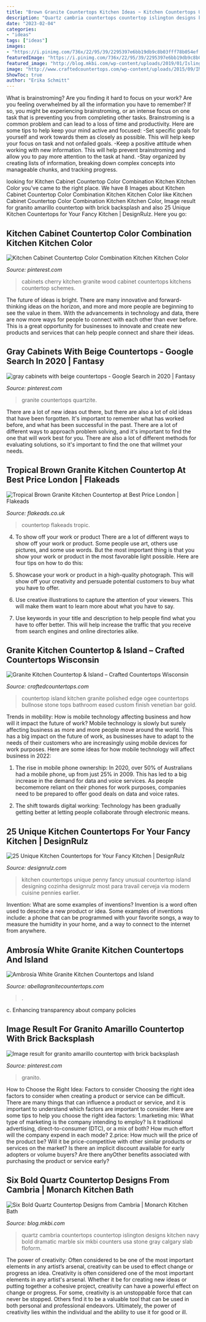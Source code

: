 ```yaml
---
title: "Brown Granite Countertops Kitchen Ideas ~ Kitchen Countertops Unique Penny Fancy Unusual Countertop Island Designing Cozinha Designrulz Most Para Travail Cerveja Via Modern Cuisine Pennies Earlier"
description: "Quartz cambria countertops countertop islington designs kitchen navy bold dramatic marble six mkbi counters usa stone gray calgary slab floform"
date: "2023-02-04"
categories:
- "ideas"
tags: ["ideas"]
images:
- "https://i.pinimg.com/736x/22/95/39/2295397e6bb19db9c8b03fff78b054ef.jpg"
featuredImage: "https://i.pinimg.com/736x/22/95/39/2295397e6bb19db9c8b03fff78b054ef.jpg"
featured_image: "http://blog.mkbi.com/wp-content/uploads/2019/01/Islington-MKBH-1024x1024.jpg"
image: "http://www.craftedcountertops.com/wp-content/uploads/2015/09/IMG_1124.jpg"
ShowToc: true
author: "Erika Schmitt"
---
```



What is brainstroming?
Are you finding it hard to focus on your work? Are you feeling overwhelmed by all the information you have to remember? If so, you might be experiencing brainstroming, or an intense focus on one task that is preventing you from completing other tasks. Brainstroming is a common problem and can lead to a loss of time and productivity. Here are some tips to help keep your mind active and focused: 
-Set specific goals for yourself and work towards them as closely as possible. This will help keep your focus on task and not onfailed goals. 
-Keep a positive attitude when working with new information. This will help prevent brainstroming and allow you to pay more attention to the task at hand. 
-Stay organized by creating lists of information, breaking down complex concepts into manageable chunks, and tracking progress.

	

		
looking for Kitchen Cabinet Countertop Color Combination Kitchen Kitchen Color you've came to the right place. We have 8 Images about Kitchen Cabinet Countertop Color Combination Kitchen Kitchen Color like Kitchen Cabinet Countertop Color Combination Kitchen Kitchen Color, Image result for granito amarillo countertop with brick backsplash and also 25 Unique Kitchen Countertops for Your Fancy Kitchen | DesignRulz. Here you go:
		
    
## Kitchen Cabinet Countertop Color Combination Kitchen Kitchen Color

<img loading=lazy src="https://i.pinimg.com/736x/ac/eb/2c/aceb2cf4b332f2057a698fe99edfe412.jpg" onerror="this.onerror=null;this.src='https://tse1.mm.bing.net/th?id=OIP.p9ZbaaOnpXnt2fw4sUC9CQHaLK&amp;pid=15.1';" alt="Kitchen Cabinet Countertop Color Combination Kitchen Kitchen Color">

_Source: pinterest.com_

>cabinets cherry kitchen granite wood cabinet countertops kitchens countertop schemes. 

	

The future of ideas is bright. There are many innovative and forward-thinking ideas on the horizon, and more and more people are beginning to see the value in them. With the advancements in technology and data, there are now more ways for people to connect with each other than ever before. This is a great opportunity for businesses to innovate and create new products and services that can help people connect and share their ideas.

    
## Gray Cabinets With Beige Countertops - Google Search In 2020 | Fantasy

<img loading=lazy src="https://i.pinimg.com/736x/ca/81/04/ca8104f7fc76aa1d9c0067ad7ca2bef8.jpg" onerror="this.onerror=null;this.src='https://tse4.mm.bing.net/th?id=OIP.e1zeP3g6eKYvevJUTTs8PQHaFj&amp;pid=15.1';" alt="gray cabinets with beige countertops - Google Search in 2020 | Fantasy">

_Source: pinterest.com_

>granite countertops quartzite. 

	

There are a lot of new ideas out there, but there are also a lot of old ideas that have been forgotten. It's important to remember what has worked before, and what has been successful in the past. There are a lot of different ways to approach problem solving, and it's important to find the one that will work best for you. There are also a lot of different methods for evaluating solutions, so it's important to find the one that willmet your needs.

    
## Tropical Brown Granite Kitchen Countertop At Best Price London | Flakeads

<img loading=lazy src="https://flakeads.co.uk/wp-content/uploads/2020/10/Tropical-Brown-granite1-750x450.jpg" onerror="this.onerror=null;this.src='https://tse2.mm.bing.net/th?id=OIP.NfY1AZgTMu6KBx8rTumrAwHaEc&amp;pid=15.1';" alt="Tropical Brown Granite Kitchen Countertop at Best Price London | Flakeads">

_Source: flakeads.co.uk_

>countertop flakeads tropic. 

	

4. To show off your work or product
There are a lot of different ways to show off your work or product. Some people use art, others use pictures, and some use words. But the most important thing is that you show your work or product in the most favorable light possible. Here are four tips on how to do this:
1. Showcase your work or product in a high-quality photograph. This will show off your creativity and persuade potential customers to buy what you have to offer.

2. Use creative illustrations to capture the attention of your viewers. This will make them want to learn more about what you have to say.

3. Use keywords in your title and description to help people find what you have to offer better. This will help increase the traffic that you receive from search engines and online directories alike.


    
## Granite Kitchen Countertop &amp; Island – Crafted Countertops Wisconsin

<img loading=lazy src="http://www.craftedcountertops.com/wp-content/uploads/2015/09/IMG_1124.jpg" onerror="this.onerror=null;this.src='https://tse1.mm.bing.net/th?id=OIP.3k5HrM7s5ysZ2b6BV1pawwHaFj&amp;pid=15.1';" alt="Granite Kitchen Countertop &amp; Island – Crafted Countertops Wisconsin">

_Source: craftedcountertops.com_

>countertop island kitchen granite polished edge ogee countertops bullnose stone tops bathroom eased custom finish venetian bar gold. 

	

Trends in mobility: How is mobile technology affecting business and how will it impact the future of work?
Mobile technology is slowly but surely affecting business as more and more people move around the world. This has a big impact on the future of work, as businesses have to adapt to the needs of their customers who are increasingly using mobile devices for work purposes. Here are some ideas for how mobile technology will affect business in 2022:
1) The rise in mobile phone ownership: In 2020, over 50% of Australians had a mobile phone, up from just 25% in 2009. This has led to a big increase in the demand for data and voice services. As people becomemore reliant on their phones for work purposes, companies need to be prepared to offer good deals on data and voice rates.

2) The shift towards digital working: Technology has been gradually getting better at letting people collaborate through electronic means.

    
## 25 Unique Kitchen Countertops For Your Fancy Kitchen | DesignRulz

<img loading=lazy src="http://cdn.designrulz.com/wp-content/uploads/2015/02/20-Penny-countertop.jpeg" onerror="this.onerror=null;this.src='https://tse2.mm.bing.net/th?id=OIP.ZwT5782DL0Vf7hG-EiH0ywHaQD&amp;pid=15.1';" alt="25 Unique Kitchen Countertops for Your Fancy Kitchen | DesignRulz">

_Source: designrulz.com_

>kitchen countertops unique penny fancy unusual countertop island designing cozinha designrulz most para travail cerveja via modern cuisine pennies earlier. 

	

Invention: What are some examples of inventions?
Invention is a word often used to describe a new product or idea. Some examples of inventions include: a phone that can be programmed with your favorite songs, a way to measure the humidity in your home, and a way to connect to the internet from anywhere.

    
## Ambrosía White Granite Kitchen Countertops And Island

<img loading=lazy src="https://www.abellagranitecountertops.com/wp-content/uploads/2019/11/Ambrosia-White-Granite-Countertops-2-640x480.jpg" onerror="this.onerror=null;this.src='https://tse1.mm.bing.net/th?id=OIP.FNprTFtid1xZYxBllvVfeAHaFj&amp;pid=15.1';" alt="Ambrosía White Granite Kitchen Countertops and Island">

_Source: abellagranitecountertops.com_

>. 

	

c. Enhancing transparency about company policies 

    
## Image Result For Granito Amarillo Countertop With Brick Backsplash

<img loading=lazy src="https://i.pinimg.com/736x/22/95/39/2295397e6bb19db9c8b03fff78b054ef.jpg" onerror="this.onerror=null;this.src='https://tse1.mm.bing.net/th?id=OIP.NC9MjvGofkGkbjqxgBirygHaLH&amp;pid=15.1';" alt="Image result for granito amarillo countertop with brick backsplash">

_Source: pinterest.com_

>granito. 

	

How to Choose the Right Idea: Factors to consider
Choosing the right idea factors to consider when creating a product or service can be difficult. There are many things that can influence a product or service, and it is important to understand which factors are important to consider. Here are some tips to help you choose the right idea factors:
1.marketing mix: What type of marketing is the company intending to employ? Is it traditional advertising, direct-to-consumer (DTC), or a mix of both? How much effort will the company expend in each mode?
2.price: How much will the price of the product be? Will it be price-competitive with other similar products or services on the market? Is there an implicit discount available for early adopters or volume buyers? Are there anyOther benefits associated with purchasing the product or service early?

    
## Six Bold Quartz Countertop Designs From Cambria | Monarch Kitchen Bath

<img loading=lazy src="http://blog.mkbi.com/wp-content/uploads/2019/01/Islington-MKBH-1024x1024.jpg" onerror="this.onerror=null;this.src='https://tse2.mm.bing.net/th?id=OIP.a-ExvoeXBWIa-izErZD5DAHaHa&amp;pid=15.1';" alt="Six Bold Quartz Countertop Designs from Cambria | Monarch Kitchen Bath">

_Source: blog.mkbi.com_

>quartz cambria countertops countertop islington designs kitchen navy bold dramatic marble six mkbi counters usa stone gray calgary slab floform. 

	

The power of creativity: Often considered to be one of the most important elements in any artist’s arsenal, creativity can be used to effect change or progress an idea.
Creativity is often considered one of the most important elements in any artist's arsenal. Whether it be for creating new ideas or putting together a cohesive project, creativity can have a powerful effect on change or progress. For some, creativity is an unstoppable force that can never be stopped. Others find it to be a valuable tool that can be used in both personal and professional endeavors. Ultimately, the power of creativity lies within the individual and the ability to use it for good or ill.


